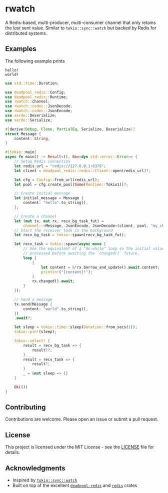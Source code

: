 # rwatch

A Redis-based, multi-producer, multi-consumer channel that only retains the *last* sent value. Similar to `tokio::sync::watch` but backed by Redis for distributed systems.

## Examples
The following example prints
```
hello! 
world! 
```

```rust
use std::time::Duration;

use deadpool_redis::Config;
use deadpool_redis::Runtime;
use rwatch::channel;
use rwatch::codec::JsonDecode;
use rwatch::codec::JsonEncode;
use serde::Deserialize;
use serde::Serialize;

#[derive(Debug, Clone, PartialEq, Serialize, Deserialize)]
struct Message {
    content: String,
}

#[tokio::main]
async fn main() -> Result<(), Box<dyn std::error::Error>> {
    // Setup Redis connection
    let redis_url = "redis://127.0.0.1:6379";
    let client = deadpool_redis::redis::Client::open(redis_url)?;

    let cfg = Config::from_url(redis_url);
    let pool = cfg.create_pool(Some(Runtime::Tokio1))?;

    // Create initial message
    let initial_message = Message {
        content: "hello".to_string(),
    };

    // Create a channel
    let (mut tx, mut rx, recv_bg_task_fut) =
        channel::<Message, JsonEncode, JsonDecode>(client, pool, "my_channel", initial_message);
    // Start the receiver task in the background
    let recv_bg_task = tokio::spawn(recv_bg_task_fut);

    let recv_task = tokio::spawn(async move {
        // Use the equivalent of a "do-while" loop so the initial value is
        // processed before awaiting the `changed()` future.
        loop {
            {
                let content = &*rx.borrow_and_update().await.content;
                println!("{content}!");
            }
            rx.changed().await;
        }
    });

    // Send a message
    tx.send(Message {
        content: "world".to_string(),
    })
    .await?;

    let sleep = tokio::time::sleep(Duration::from_secs(1));
    tokio::pin!(sleep);

    tokio::select! {
        result = recv_bg_task => {
            result??;
        }
        result = recv_task => {
            result?;
        }
        _ = &mut sleep => {}
    }

    Ok(())
}
```

## Contributing

Contributions are welcome. Please open an issue or submit a pull request.

## License

This project is licensed under the MIT License - see the [LICENSE](LICENSE) file for details.

## Acknowledgments

- Inspired by [`tokio::sync::watch`](https://docs.rs/tokio/latest/tokio/sync/watch/index.html)
- Built on top of the excellent [`deadpool-redis`](https://github.com/deadpool-rs/deadpool) and [`redis`](https://github.com/redis-rs/redis-rs) crates 
